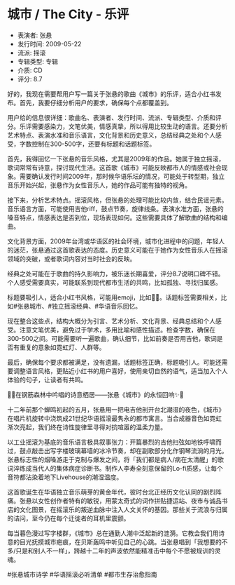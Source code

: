 # 城市 / The City - 乐评

- 表演者: 张悬
- 发行时间: 2009-05-22
- 流派: 摇滚
- 专辑类型: 专辑
- 介质: CD
- 评分: 8.7

<think>
好的，我现在需要帮用户写一篇关于张悬的歌曲《城市》的乐评，适合小红书发布。首先，我要仔细分析用户的要求，确保每个点都覆盖到。

用户给的信息很详细：歌曲名、表演者、发行时间、流派、专辑类型、介质和评分。乐评需要感染力，文笔优美，情感真挚，所以得用比较生动的语言。还要分析艺术特点、表演水准和音乐语言，文化背景和历史意义，总结经典之处和个人感受，字数控制在300-500字，还要有标题和话题标签。

首先，我得回忆一下张悬的音乐风格，尤其是2009年的作品。她属于独立摇滚，歌词常常有诗意，探讨现代生活。这首歌《城市》可能反映都市人的情感或社会现象。需要确认发行时间2009年，那时候华语乐坛的情况，可能处于转型期，独立音乐开始兴起，张悬作为女性音乐人，她的作品可能有独特的视角。

接下来，分析艺术特点。摇滚风格，但张悬的处理可能比较内敛，结合民谣元素。音乐语言方面，可能使用吉他riff，鼓点节奏，旋律线条。表演水准方面，张悬的嗓音特点，情感表达是否到位，现场表现如何。这些需要具体了解歌曲的结构和编曲。

文化背景方面，2009年台湾或华语区的社会环境，城市化进程中的问题，年轻人的迷茫，张悬通过这首歌表达的态度。历史意义可能在于她作为女性音乐人在摇滚领域的突破，或者歌词内容对当时社会的反映。

经典之处可能在于歌曲的持久影响力，被乐迷长期喜爱，评分8.7说明口碑不错。个人感受需要真实，可能联系到现代都市生活的共鸣，比如孤独、寻找归属感。

标题要吸引人，适合小红书风格，可能用emoji，比如🌆✨。话题标签需要相关，比如#张悬城市、#独立摇滚经典、#华语音乐回忆。

现在整合这些点，结构大概分为引言、艺术分析、文化背景、经典总结和个人感受。注意文笔优美，避免过于学术，多用比喻和感性描述。检查字数，确保在300-500之间。可能需要听一遍歌曲，确认细节，比如前奏是否用吉他，歌词是否有重复的意象如霓虹灯、人群等。

最后，确保每个要求都被满足，没有遗漏，话题标签正确，标题吸引人。可能还需要调整语言风格，更贴近小红书的用户喜好，使用亲切自然的语气，适当加入个人体验的句子，让读者有共鸣。
</think>

🌆✨在钢筋森林中吟唱的诗意栖居——张悬《城市》的永恒回响✨🌆

十二年前那个蝉鸣初起的五月，张悬用一把电吉他剖开台北潮湿的夜色，《城市》在唱片机旋转中浇筑成21世纪华语摇滚最隽永的都市寓言。当合成器音色如霓虹渐次亮起，我们终在诗性旋律里寻得对抗喧嚣的温柔力量。

以工业摇滚为基底的音乐语言极具叙事张力：开篇暴烈的吉他扫弦如地铁呼啸而过，鼓点敲击出写字楼玻璃幕墙的冰冷节奏，却在副歌部分化作钢琴流淌的月光。张悬标志性的烟嗓游走于克制与爆发之间，将「我们都是病人/病在太清醒」的歌词淬炼成当代人的集体病症诊断书。制作人李寿全刻意保留的Lo-fi质感，让每个音符都沾染着地下Livehouse的潮湿温度。

这首歌诞生在华语独立音乐萌芽的黄金年代，彼时台北正经历文化认同的剧烈阵痛。张悬以女性创作者特有的敏锐，用蒙太奇式的词作拼贴捷运站、夜市与诚品书店的文化图景，在摇滚乐的叛逆血脉中注入人文关怀的基因。那些关于流浪与归属的诘问，至今仍在每个迁徙者的耳机里震颤。

每当暮色漫过写字楼群，《城市》总在通勤人潮中泛起新的涟漪。它教会我们用诗意的目光抚摸城市疤痕，在贝斯轰鸣中听见自己的心跳。当张悬唱到「我想要的不多/只是和别人不一样」，跨越十二年的声波依然能精准击中每个不愿被规训的灵魂。

#张悬城市诗学 #华语摇滚必听清单 #都市生存治愈指南
